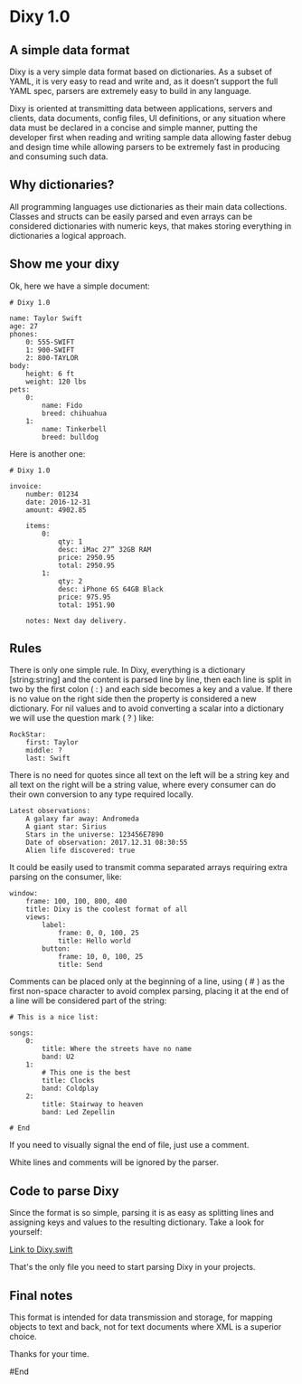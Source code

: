 # Dixy 1.0
## A simple data format

Dixy is a very simple data format based on dictionaries.  As a subset of YAML, it is very easy to read and write and, as it doesn’t support the full YAML spec, parsers are extremely easy to build in any language.

Dixy is oriented at transmitting data between applications, servers and clients, data documents, config files, UI definitions, or any situation where data must be declared in a concise and simple manner, putting the developer first when reading and writing sample data allowing faster debug and design time while allowing parsers to be extremely fast in producing and consuming such data.

## Why dictionaries?

All programming languages use dictionaries as their main data collections. Classes and structs can be easily parsed and even arrays can be considered dictionaries with numeric keys, that makes storing everything in dictionaries a logical approach.

## Show me your dixy

Ok, here we have a simple document:

```
# Dixy 1.0

name: Taylor Swift
age: 27
phones:
    0: 555-SWIFT
    1: 900-SWIFT
    2: 800-TAYLOR
body:
    height: 6 ft
    weight: 120 lbs
pets:
    0:
        name: Fido
        breed: chihuahua
    1:
        name: Tinkerbell
        breed: bulldog

```

Here is another one:

```
# Dixy 1.0

invoice:
    number: 01234
    date: 2016-12-31
    amount: 4902.85

    items:
        0:
            qty: 1
            desc: iMac 27” 32GB RAM
            price: 2950.95
            total: 2950.95
        1:
            qty: 2
            desc: iPhone 6S 64GB Black
            price: 975.95
            total: 1951.90

    notes: Next day delivery.
```

## Rules

There is only one simple rule. In Dixy, everything is a dictionary [string:string] and the content is parsed line by line, then each line is split in two by the first colon ( : ) and each side becomes a key and a value. If there is no value on the right side then the property is considered a new dictionary. For nil values and to avoid converting a scalar into a dictionary we will use the question mark ( ? ) like:

```
RockStar:
    first: Taylor
    middle: ?
    last: Swift
```

There is no need for quotes since all text on the left will be a string key and all text on the right will be a string value, where every consumer can do their own conversion to any type required locally. 

```
Latest observations:
    A galaxy far away: Andromeda
    A giant star: Sirius
    Stars in the universe: 123456E7890
    Date of observation: 2017.12.31 08:30:55
    Alien life discovered: true
```

It could be easily used to transmit comma separated arrays requiring extra parsing on the consumer, like:

```
window:
    frame: 100, 100, 800, 400
    title: Dixy is the coolest format of all
    views:
        label:
            frame: 0, 0, 100, 25
            title: Hello world
        button:
            frame: 10, 0, 100, 25
            title: Send
```

Comments can be placed only at the beginning of a line, using ( # ) as the first non-space character to avoid complex parsing, placing it at the end of a line will be considered part of the string:

```
# This is a nice list:

songs:
    0: 
        title: Where the streets have no name
        band: U2
    1:
        # This one is the best
        title: Clocks
        band: Coldplay
    2:
        title: Stairway to heaven
        band: Led Zepellin

# End
```

If you need to visually signal the end of file, just use a comment.

White lines and comments will be ignored by the parser.

## Code to parse Dixy

Since the format is so simple, parsing it is as easy as splitting lines and assigning keys and values to the resulting dictionary. Take a look for yourself:

[Link to Dixy.swift](https://github.com/kuyawa/Dixy/blob/master/Dixy/Dixy.swift)

That's the only file you need to start parsing Dixy in your projects.

## Final notes

This format is intended for data transmission and storage, for mapping objects to text and back, not for text documents where XML is a superior choice.

Thanks for your time.

\#End